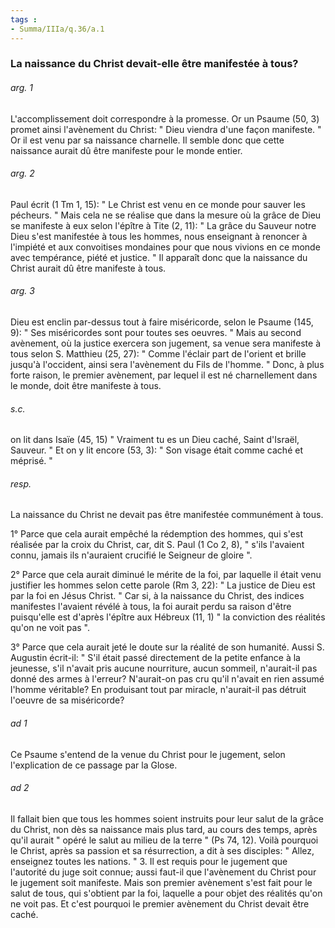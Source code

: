 ```yaml
---
tags : 
- Summa/IIIa/q.36/a.1
---
```


### La naissance du Christ devait-elle être manifestée à tous?

###### arg. 1
L'accomplissement doit correspondre à la promesse. Or un Psaume (50, 3) promet ainsi l'avènement du Christ: " Dieu viendra d'une façon manifeste. " Or il est venu par sa naissance charnelle. Il semble donc que cette naissance aurait dû être manifeste pour le monde entier. 

###### arg. 2
Paul écrit (1 Tm 1, 15): " Le Christ est venu en ce monde pour sauver les pécheurs. " Mais cela ne se réalise que dans la mesure où la grâce de Dieu se manifeste à eux selon l'épître à Tite (2, 11): " La grâce du Sauveur notre Dieu s'est manifestée à tous les hommes, nous enseignant à renoncer à l'impiété et aux convoitises mondaines pour que nous vivions en ce monde avec tempérance, piété et justice. " Il apparaît donc que la naissance du Christ aurait dû être manifeste à tous. 

###### arg. 3
Dieu est enclin par-dessus tout à faire miséricorde, selon le Psaume (145, 9): " Ses miséricordes sont pour toutes ses oeuvres. " Mais au second avènement, où la justice exercera son jugement, sa venue sera manifeste à tous selon S. Matthieu (25, 27): " Comme l'éclair part de l'orient et brille jusqu'à l'occident, ainsi sera l'avènement du Fils de l'homme. " Donc, à plus forte raison, le premier avènement, par lequel il est né charnellement dans le monde, doit être manifeste à tous. 

###### s.c.
on lit dans Isaïe (45, 15) " Vraiment tu es un Dieu caché, Saint d'Israël, Sauveur. " Et on y lit encore (53, 3): " Son visage était comme caché et méprisé. " 

###### resp.
La naissance du Christ ne devait pas être manifestée communément à tous. 

1° Parce que cela aurait empêché la rédemption des hommes, qui s'est réalisée par la croix du Christ, car, dit S. Paul (1 Co 2, 8), " s'ils l'avaient connu, jamais ils n'auraient crucifié le Seigneur de gloire ". 

2° Parce que cela aurait diminué le mérite de la foi, par laquelle il était venu justifier les hommes selon cette parole (Rm 3, 22): " La justice de Dieu est par la foi en Jésus Christ. " Car si, à la naissance du Christ, des indices manifestes l'avaient révélé à tous, la foi aurait perdu sa raison d'être puisqu'elle est d'après l'épître aux Hébreux (11, 1) " la conviction des réalités qu'on ne voit pas ". 

3° Parce que cela aurait jeté le doute sur la réalité de son humanité. Aussi S. Augustin écrit-il: " S'il était passé directement de la petite enfance à la jeunesse, s'il n'avait pris aucune nourriture, aucun sommeil, n'aurait-il pas donné des armes à l'erreur? N'aurait-on pas cru qu'il n'avait en rien assumé l'homme véritable? En produisant tout par miracle, n'aurait-il pas détruit l'oeuvre de sa miséricorde? 

###### ad 1
Ce Psaume s'entend de la venue du Christ pour le jugement, selon l'explication de ce passage par la Glose. 

###### ad 2
Il fallait bien que tous les hommes soient instruits pour leur salut de la grâce du Christ, non dès sa naissance mais plus tard, au cours des temps, après qu'il aurait " opéré le salut au milieu de la terre " (Ps 74, 12). Voilà pourquoi le Christ, après sa passion et sa résurrection, a dit à ses disciples: " Allez, enseignez toutes les nations. " 3. Il est requis pour le jugement que l'autorité du juge soit connue; aussi faut-il que l'avènement du Christ pour le jugement soit manifeste. Mais son premier avènement s'est fait pour le salut de tous, qui s'obtient par la foi, laquelle a pour objet des réalités qu'on ne voit pas. Et c'est pourquoi le premier avènement du Christ devait être caché. 

